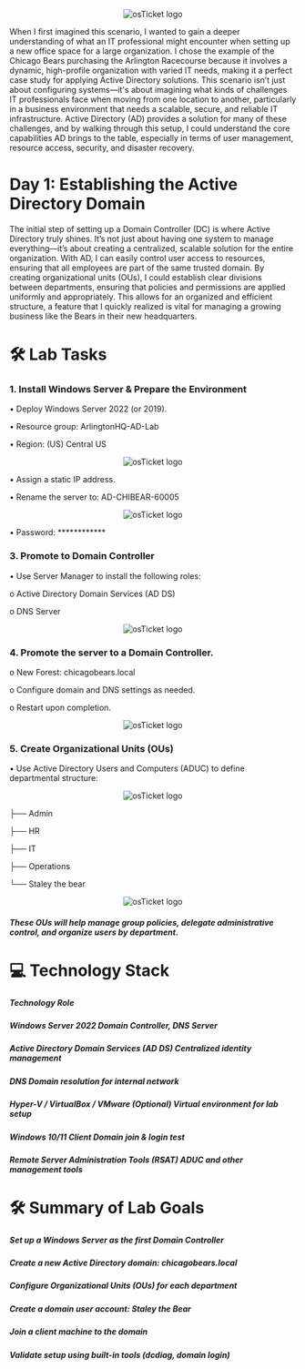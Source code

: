 <p align="center">
<img src="https://i.imgur.com/6hzWjn5.png" alt="osTicket logo"/>
</p>

When I first imagined this scenario, I wanted to gain a deeper understanding of what an IT professional might encounter when setting up a new office space for a large organization. I chose the example of the Chicago Bears purchasing the Arlington Racecourse because it involves a dynamic, high-profile organization with varied IT needs, making it a perfect case study for applying Active Directory solutions.
This scenario isn’t just about configuring systems—it's about imagining what kinds of challenges IT professionals face when moving from one location to another, particularly in a business environment that needs a scalable, secure, and reliable IT infrastructure. Active Directory (AD) provides a solution for many of these challenges, and by walking through this setup, I could understand the core capabilities AD brings to the table, especially in terms of user management, resource access, security, and disaster recovery.

# Day 1: Establishing the Active Directory Domain
The initial step of setting up a Domain Controller (DC) is where Active Directory truly shines. It’s not just about having one system to manage everything—it’s about creating a centralized, scalable solution for the entire organization. With AD, I can easily control user access to resources, ensuring that all employees are part of the same trusted domain.
By creating organizational units (OUs), I could establish clear divisions between departments, ensuring that policies and permissions are applied uniformly and appropriately. This allows for an organized and efficient structure, a feature that I quickly realized is vital for managing a growing business like the Bears in their new headquarters.

# 🛠️ Lab Tasks

### 1. Install Windows Server & Prepare the Environment
   
•	Deploy Windows Server 2022 (or 2019).

•	Resource group: ArlingtonHQ-AD-Lab

•	Region: (US) Central US

<p align="center">
<img src="https://i.imgur.com/D7noL6f.png" alt="osTicket logo"/>
</p>

•	Assign a static IP address.

•	Rename the server to: AD-CHIBEAR-60005

<p align="center">
<img src="https://i.imgur.com/A3REYtc.png" alt="osTicket logo"/>
</p>

•	Password: ************

### 3. Promote to Domain Controller
   
• Use Server Manager to install the following roles:

   o	Active Directory Domain Services (AD DS)
  
   o	DNS Server

<p align="center">
<img src="https://i.imgur.com/HLQDkZk.png" alt="osTicket logo"/>
</p>
  
### 4. Promote the server to a Domain Controller.
  o	New Forest: chicagobears.local
  
  o	Configure domain and DNS settings as needed.
  
  o	Restart upon completion.

<p align="center">
<img src="https://i.imgur.com/AmpbSWu.png" alt="osTicket logo"/>
</p>

### 5. Create Organizational Units (OUs)
   
• Use Active Directory Users and Computers (ADUC) to define departmental structure:

<p align="center">
<img src="https://i.imgur.com/Mal9yWh.png" alt="osTicket logo"/>
</p>

├── Admin

├── HR

├── IT

├── Operations

└── Staley the bear

<p align="center">
<img src="https://i.imgur.com/61UgoRS.png" alt="osTicket logo"/>
</p>

##### These OUs will help manage group policies, delegate administrative control, and organize users by department.

# 💻 Technology Stack

##### Technology	Role

##### Windows Server 2022	Domain Controller, DNS Server

##### Active Directory Domain Services (AD DS)	Centralized identity management

##### DNS	Domain resolution for internal network

##### Hyper-V / VirtualBox / VMware	(Optional) Virtual environment for lab setup

##### Windows 10/11 Client	Domain join & login test

##### Remote Server Administration Tools (RSAT)	ADUC and other management tools

# 🛠️ Summary of Lab Goals
##### Set up a Windows Server as the first Domain Controller

##### Create a new Active Directory domain: chicagobears.local

##### Configure Organizational Units (OUs) for each department

##### Create a domain user account: Staley the Bear

##### Join a client machine to the domain

##### Validate setup using built-in tools (dcdiag, domain login)
